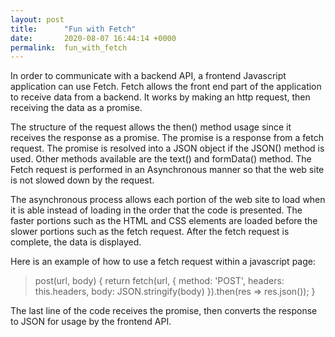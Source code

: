 ```yaml
---
layout: post
title:      "Fun with Fetch"
date:       2020-08-07 16:44:14 +0000
permalink:  fun_with_fetch
---
```



In order to communicate with a backend API, a frontend Javascript application can use Fetch.  Fetch allows the front end part of the application     to receive data from a backend.  It works by making an http request, then receiving the data as a promise.

 The structure of the request allows the then() method usage since it receives the response as a promise.  The promise is a response from a fetch     request.  The promise is resolved into a JSON object if the JSON() method is used.  Other methods available are the text() and formData() method.      The Fetch request is performed in an Asynchronous manner so that the web site is not slowed down by the request.  
 
   The asynchronous process allows each portion of the web site to load when it is able instead of loading in the order that the code is presented.      The faster portions such as the HTML and CSS elements are loaded before the slower portions such as the fetch request.  After the fetch request is     complete, the data is displayed.  
 
 Here is an example of how to use a fetch request within a javascript page:
	 
> 	post(url, body) {
> return fetch(url, {
> 	method: 'POST',
> 	headers: this.headers,
> 	body: JSON.stringify(body)
> }).then(res => res.json());   }
>  
 The last line of the code receives the promise, then converts the response to JSON for usage by the frontend API. 
